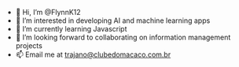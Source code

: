 - 👋 Hi, I’m @FlynnK12
- 👀 I’m interested in developing AI and machine learning apps 
- 🌱 I’m currently learning Javascript
- 💞️ I’m looking forward to collaborating on information management projects
- 📫 Email me at trajano@clubedomacaco.com.br

<!---
FlynnK12/FlynnK12 is a ✨ special ✨ repository because its `README.md` (this file) appears on your GitHub profile.
You can click the Preview link to take a look at your changes.
--->
